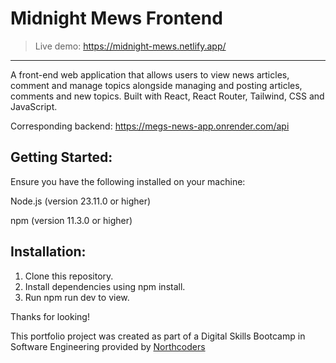 # Midnight Mews Frontend

> Live demo: https://midnight-mews.netlify.app/
<hr>
A front-end web application that allows users to view news articles, comment and manage topics alongside managing and posting articles, comments and new topics. Built with React, React Router, Tailwind, CSS and JavaScript.

Corresponding backend:  https://megs-news-app.onrender.com/api

## Getting Started:

Ensure you have the following installed on your machine:

Node.js (version 23.11.0 or higher)

npm (version 11.3.0 or higher)

## Installation:

1. Clone this repository.
2. Install dependencies using npm install.
3. Run npm run dev to view.

Thanks for looking! 

This portfolio project was created as part of a Digital Skills Bootcamp in Software Engineering provided by [Northcoders](https://northcoders.com/)
